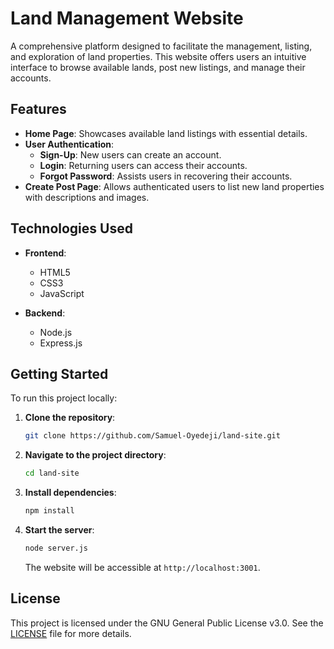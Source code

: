# Land Management Website

A comprehensive platform designed to facilitate the management, listing, and exploration of land properties. This website offers users an intuitive interface to browse available lands, post new listings, and manage their accounts.

## Features

- **Home Page**: Showcases available land listings with essential details.
- **User Authentication**:
  - **Sign-Up**: New users can create an account.
  - **Login**: Returning users can access their accounts.
  - **Forgot Password**: Assists users in recovering their accounts.
- **Create Post Page**: Allows authenticated users to list new land properties with descriptions and images.

## Technologies Used

- **Frontend**:
  - HTML5
  - CSS3
  - JavaScript

- **Backend**:
  - Node.js
  - Express.js

## Getting Started

To run this project locally:

1. **Clone the repository**:
   ```bash
   git clone https://github.com/Samuel-Oyedeji/land-site.git
   ```

2. **Navigate to the project directory**:
   ```bash
   cd land-site
   ```

3. **Install dependencies**:
   ```bash
   npm install
   ```

4. **Start the server**:
   ```bash
   node server.js
   ```
   The website will be accessible at `http://localhost:3001`.

## License

This project is licensed under the GNU General Public License v3.0. See the [LICENSE](./LICENSE) file for more details.
